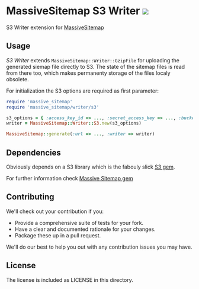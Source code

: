 # MassiveSitemap S3 Writer [![](http://travis-ci.org/rngtng/massive_sitemap-writer-s3.png)](http://travis-ci.org/rngtng/massive_sitemap-writer-s3)

S3 Writer extension for [MassiveSitemap](http://rngtng/massive_sitemap)

## Usage

_S3 Writer_ extends `MassiveSitemap::Writer::GzipFile` for uploading the generated siemap file directly to
S3. The state of the sitemap files is read from there too, which makes permanenty storage of the files localy obsolete.

For initialization the S3 options are required as first parameter:

```ruby
require 'massive_sitemap'
require 'massive_sitemap/writer/s3'

s3_options = { :access_key_id => ..., :secret_access_key => ..., :bucket => ... }
writer = MassiveSitemap::Writer::S3.new(s3_options)

MassiveSitemap::generate(:url => ..., :writer => writer)

```

## Dependencies

Obviously depends on a S3 library which is the fabouly slick [S3 gem](https://github.com/qoobaa/s3).

For further information check [Massive Sitemap gem](http://rngtng/massive_sitemap)


## Contributing

We'll check out your contribution if you:

- Provide a comprehensive suite of tests for your fork.
- Have a clear and documented rationale for your changes.
- Package these up in a pull request.

We'll do our best to help you out with any contribution issues you may have.


## License

The license is included as LICENSE in this directory.

